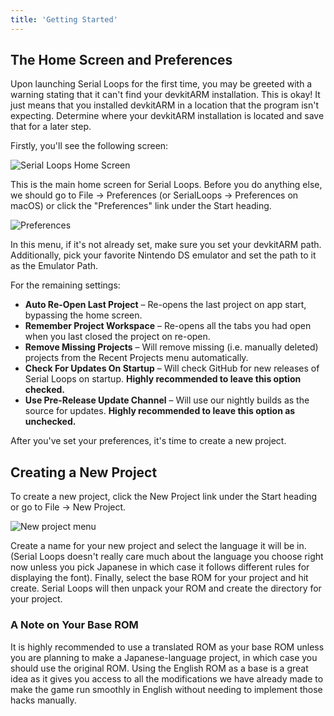 ```yaml
---
title: 'Getting Started'
---
```


## The Home Screen and Preferences
Upon launching Serial Loops for the first time, you may be greeted with a warning stating that it can't find your devkitARM installation.
This is okay! It just means that you installed devkitARM in a location that the program isn't expecting. Determine where your devkitARM installation
is located and save that for a later step.

Firstly, you'll see the following screen:

![Serial Loops Home Screen](/images/chokuretsu/serial-loops/home-screen.png)

This is the main home screen for Serial Loops. Before you do anything else, we should go to File &rarr; Preferences (or SerialLoops &rarr; Preferences on macOS) or click the "Preferences" link under the Start heading.

![Preferences](/images/chokuretsu/serial-loops/preferences.png)

In this menu, if it's not already set, make sure you set your devkitARM path. Additionally, pick your favorite Nintendo DS emulator and set the path to
it as the Emulator Path.

For the remaining settings:

* **Auto Re-Open Last Project** &ndash; Re-opens the last project on app start, bypassing the home screen.
* **Remember Project Workspace** &ndash; Re-opens all the tabs you had open when you last closed the project on re-open.
* **Remove Missing Projects** &ndash; Will remove missing (i.e. manually deleted) projects from the Recent Projects menu automatically.
* **Check For Updates On Startup** &ndash; Will check GitHub for new releases of Serial Loops on startup. **Highly recommended to leave this option checked.**
* **Use Pre-Release Update Channel** &ndash; Will use our nightly builds as the source for updates. **Highly recommended to leave this option as unchecked.**

After you've set your preferences, it's time to create a new project.

## Creating a New Project
To create a new project, click the New Project link under the Start heading or go to File &rarr; New Project.

![New project menu](/images/chokuretsu/serial-loops/project-creation.png)

Create a name for your new project and select the language it will be in. (Serial Loops doesn't really care much about the language you choose right now
unless you pick Japanese in which case it follows different rules for displaying the font). Finally, select the base ROM for your project and hit create.
Serial Loops will then unpack your ROM and create the directory for your project.

### A Note on Your Base ROM
It is highly recommended to use a translated ROM as your base ROM unless you are planning to make a Japanese-language project, in which case you should use the original ROM. Using the English ROM as a base is a great idea as it gives you access to all the modifications we have already made to make the
game run smoothly in English without needing to implement those hacks manually.